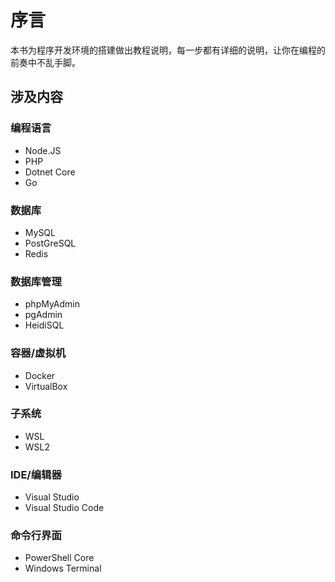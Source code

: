 # 序言

本书为程序开发环境的搭建做出教程说明，每一步都有详细的说明，让你在编程的前奏中不乱手脚。  

## 涉及内容

### 编程语言

* Node.JS
* PHP
* Dotnet Core
* Go

### 数据库

* MySQL
* PostGreSQL
* Redis

### 数据库管理

* phpMyAdmin
* pgAdmin
* HeidiSQL

### 容器/虚拟机

* Docker
* VirtualBox

### 子系统

* WSL
* WSL2

### IDE/编辑器

* Visual Studio
* Visual Studio Code

### 命令行界面

* PowerShell Core
* Windows Terminal